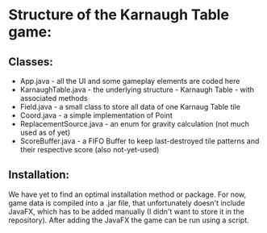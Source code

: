 # Structure of the Karnaugh Table game:
## Classes:
- App.java - all the UI and some gameplay elements are coded here
- KarnaughTable.java - the underlying structure - Karnaugh Table - with associated methods
- Field.java - a small class to store all data of one Karnaug Table tile
- Coord.java - a simple implementation of Point
- ReplacementSource.java - an enum for gravity calculation (not much used as of yet)
- ScoreBuffer.java - a FIFO Buffer to keep last-destroyed tile patterns and their respective score (also not-yet-used)

## Installation:
We have yet to find an optimal installation method or package. For now, game data is compiled into a .jar file, that unfortunately doesn't include JavaFX, which has to be added manually (I didn't want to store it in the repository).
After adding the JavaFX the game can be run using a script.